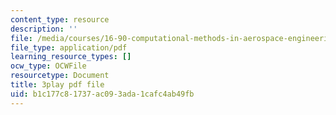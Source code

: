 ```yaml
---
content_type: resource
description: ''
file: /media/courses/16-90-computational-methods-in-aerospace-engineering-spring-2014/b1c177c81737ac093ada1cafc4ab49fb_E9Wx6QaGyR0.pdf
file_type: application/pdf
learning_resource_types: []
ocw_type: OCWFile
resourcetype: Document
title: 3play pdf file
uid: b1c177c8-1737-ac09-3ada-1cafc4ab49fb
---
```

